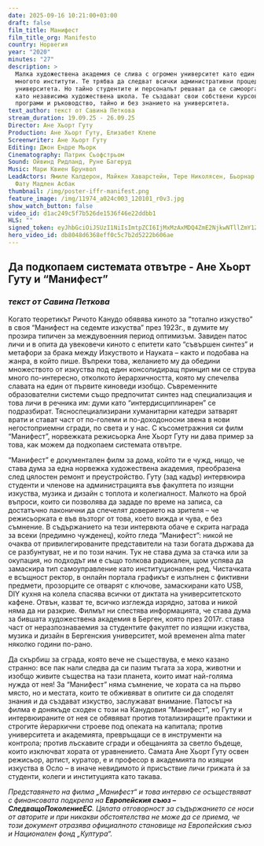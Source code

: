 ```yaml
---
date: 2025-09-16 10:21:00+03:00
draft: false
film_title: Манифест
film_title_org: Manifesto
country: Норвегия
year: "2020"
minutes: "27"
description: >
  Малка художествена академия се слива с огромен университет като един от
  многото институти. Те трябва да следват всички административни процедури на
  университета. Но тайно студентите и персоналът решават да се самоорганизират
  като независима художествена школа. Те създават свои собствени курсове,
  програми и ръководство, тайно и без знанието на университета.
text_author: текст от Савина Петкова
stream_duration: 19.09.25 - 26.09.25
Director: Ане Хьорт Гуту
Production: Ане Хьорт Гуту, Елизабет Клепе
Screenwriter: Ане Хьорт Гуту
Editing: Джон Ендре Мьорк
Cinematography: Патрик Сьофстрьом
Sound: Ойвинд Ридланд, Руне Багеруд
Music: Мари Квиен Брунвол
LeadActors: Ямиле Калдерон, Майкен Хаварстейн, Терe Николясен, Бьорнар Сира,
  Фату Мадлен Асбак
thumbnail: /img/poster-iffr-manifest.png
feature_image: /img/11974_a024c003_120101_r0v3.jpg
show_watch_button: false
video_id: d1ac249c5f7b526de1536f46e22ddbb1
HLS: ""
signed_token: eyJhbGciOiJSUzI1NiIsImtpZCI6IjMxMzAxMDQ4ZmE2NjkwNTllZmY1ZjFiNGFiNmQxOGMwIn0.eyJzdWIiOiJkMWFjMjQ5YzVmN2I1MjZkZTE1MzZmNDZlMjJkZGJiMSIsImtpZCI6IjMxMzAxMDQ4ZmE2NjkwNTllZmY1ZjFiNGFiNmQxOGMwIiwiZXhwIjoiMTc1ODk5MjU3OCIsIm5iZiI6IjE3NTg5MDI1NzgiLCJhY2Nlc3NSdWxlcyI6W3siYWN0aW9uIjoiYWxsb3ciLCJ0eXBlIjoiaXAuZ2VvaXAuY291bnRyeSIsImNvdW50cnkiOlsiQkciXX0seyJhY3Rpb24iOiJibG9jayIsInR5cGUiOiJhbnkifV19.ayCMSGq1xqP17S24CxXAyBCgeKhz5rid7SQ9Bcat1Yh-oKNVFzl-bmx5bMXddcoHkXWrv1Rl2DP1NYmFn74HmFOUTq1RXM3T3cWOVdd46DRGJYvDq6UoVPMAJdXSrnCooRwj5LEXPaD8iJxAGMAmLicQAuxEUJuCN7HznzWDr-Q4dtK3gTO-HNUhpwXHvbsAk5spuzNqHeLKWyIK4kYXl7NV3wv6rbBxwqbYO_IC-OgLTsFAoe70ojNaPucLjbVIewh4tifL_mIUcHdmAYwQpbidovJyU2YSQaFME8Rv3ZIZ3H7UuHB4cjKDchPsDjCmbqZ-3Os0HenuLcRiOfxKMw
hero_video_id: db8048d6368eff0c5c7b2d5222b606ae
---
```

## **Да подкопаем системата отвътре - Ане Хьорт Гуту и “Манифест”**

### *текст от Савина Петкова*

Когато теоретикът Ричото Канудо обявява киното за “тотално изкуство” в своя “Манифест на седемте изкуства” през 1923г., в думите му прозира типичен за междувоенния период оптимизъм. Завиден патос личи и в опита да увековечи киното с епитети като “съвършен синтез” и метафори за брака между Изкуството и Науката – както и подобава на жанра, в който пише. Въпреки това, желанието му да обедини множеството от изкуства под един консолидиращ принцип ми се струва много по-интересно, отколкото йерархичността, която му спечелва славата на един от първите киноведи изобщо. Съвременните образователни системи също предпочитат синтез над специализация и това личи в речника им: думи като “интердисциплинарен” се подразбират. Тясноспециализирани хуманитарни катедри затварят врати и стават част от по-големи и по-доходоносни звена в нови негостоприемни сгради, по света и у нас. С късометражния си филм “Манифест”, норвежката режисьорка Ане Хьорт Гуту ни дава пример за това, как можем да подкопаем системата отвътре.

“Манифест” е документален филм за дома, който ти е чужд, нищо, че става дума за една норвежка художествена академия, преобразена след цялостен ремонт и преустройство. Гуту (зад кадър) интервюира студенти и членове на администрацията във факултета по изящни изкуства, музика и дизайн с топлота и колегиалност. Малкото на брой въпроси, които си позволява да зададе по време на записа, са достатъчно лаконични да спечелят доверието на зрителя – че режисьорката е във възторг от това, което вижда и чува, е без съмнение. В съдържанието на тези интервюта обаче е скрита награда за всеки (предимно чужденец), който гледа “Манифест”: никой не очаква от привилегированите представители на тази богата държава да се разбунтуват, не и по този начин. Тук не става дума за стачка или за окупация, но подходът им е също толкова радикален, щом успява да замаскира тип самоуправление като институционален ред. Чистачката е всъщност ректор, в онлайн портала графикът е изпълнен с фиктивни предмети, прозорците се отварят с ключове, замаскирани като USB, DIY кухня на колела спасява всички от диктата на университетското кафене. Отвън, казват те, всичко изглежда изрядно, затова и никой няма да ни разкрие. Филмът ни спестява информацията, че става дума за бившата художествена академия в Берген, която през 2017г. става част от неразпознаваемия за студентите факултет по изящни изкуства, музика и дизайн в Бергенския университет, мой временен alma mater няколко години по-рано.

Да скърбиш за сграда, която вече не съществува, е меко казано странно: все пак нали следва да си пазим тъгата за хора, животни и изобщо живите същества на тази планета, които имат най-голяма нужда от нея! За “Манифест” няма съмнение, че хората са на първо място, но и местата, които те обживяват в опитите си да споделят знания и да създават изкуство, заслужават внимание. Патосът на филма е донякъде сходен с този на Канудовия “Манифест”, но Гуту и интервюираните от нея се обявяват против тотализиращите практики и строгите йерархични строеве под опеката на капитала; против университета и академията, превръщащи се в инструменти на контрола; против лъскавите сгради и обещанията за светло бъдеще, които изключват хората от уравнението. Самата Ане Хьорт Гуту освен режисьор, артист, куратор, е и професор в академията по изящни изкуства в Осло – в иначе невидимото ѝ присъствие личи грижата ѝ за студенти, колеги и институцията като такава.

*Представянето на филма „Манифест“ и това интервю се осъществяват с финансовата подкрепа на **Европейския съюз – СледващоПоколениеЕС**. Цялата отговорност за съдържанието се носи от авторите и при никакви обстоятелства не може да се приема, че този документ отразява официалното становище на Европейския съюз и Национален фонд „Култура“.*
